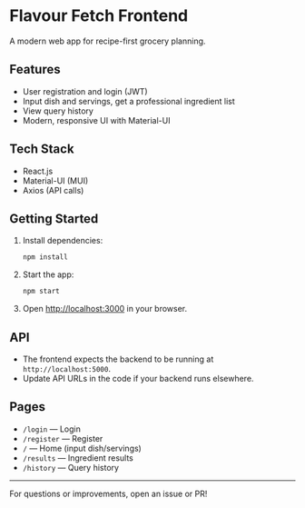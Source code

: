 # Flavour Fetch Frontend

A modern web app for recipe-first grocery planning.

## Features
- User registration and login (JWT)
- Input dish and servings, get a professional ingredient list
- View query history
- Modern, responsive UI with Material-UI

## Tech Stack
- React.js
- Material-UI (MUI)
- Axios (API calls)

## Getting Started

1. Install dependencies:
   ```sh
   npm install
   ```
2. Start the app:
   ```sh
   npm start
   ```
3. Open [http://localhost:3000](http://localhost:3000) in your browser.

## API
- The frontend expects the backend to be running at `http://localhost:5000`.
- Update API URLs in the code if your backend runs elsewhere.

## Pages
- `/login` — Login
- `/register` — Register
- `/` — Home (input dish/servings)
- `/results` — Ingredient results
- `/history` — Query history

---

For questions or improvements, open an issue or PR!
